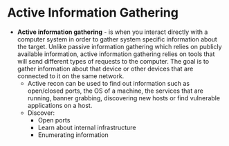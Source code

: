 # Active Information Gathering



* **Active information gathering** - is when you interact directly with a computer system in order to gather system specific information about the target. Unlike passive information gathering which relies on publicly available information, active information gathering relies on tools that will send different types of requests to the computer. The goal is to gather information about that device or other devices that are connected to it on the same network.
  * Active recon can be used to find out information such as open/closed ports, the OS of a machine, the services that are running, banner grabbing, discovering new hosts or find vulnerable applications on a host.
  * Discover:
    * Open ports
    * Learn about internal infrastructure
    * Enumerating information
